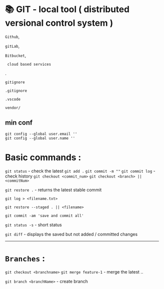 # 📚 GIT - local tool ( distributed versional control system )

`Github`,

`gitLab`,

`Bitbucket`,

     cloud based services
.
    
    gitignore
`.gitignore`

`.vscode`

`vendor/`



## min conf
    git config --global user.email ''
    git config --global user.name ''

# Basic commands :
`git status` - check the latest
`git add .`
`git commit -m ""`
`git commit log` - check history
`git checkout <commit_num>`
`git checkout <branch> || <commitNum>`

`git restore .` - returns the latest 
stable commit 

`git log > <filename.txt>`

`git restore --staged . || <filename>`

`git commit -am 'save and commit all'`

`git status -s` - short status 

`git diff` -  displays the saved but not added / committed changes 

----------------------------------------
# `Branches` :

`git checkout <branchname>`
`git merge feature-1` - merge the latest ..

`git branch <branchName>` - create branch



